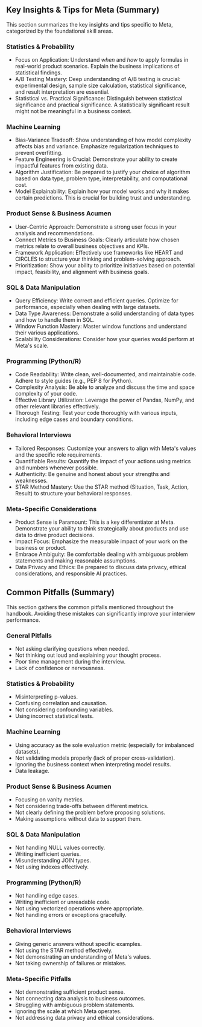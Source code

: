 ## Key Insights & Tips for Meta (Summary)

This section summarizes the key insights and tips specific to Meta, categorized by the foundational skill areas.

### Statistics & Probability

*   Focus on Application: Understand *when* and *how* to apply formulas in real-world product scenarios. Explain the business implications of statistical findings.
*   A/B Testing Mastery: Deep understanding of A/B testing is crucial: experimental design, sample size calculation, statistical significance, and result interpretation are essential.
*   Statistical vs. Practical Significance: Distinguish between statistical significance and practical significance. A statistically significant result might not be meaningful in a business context.

### Machine Learning

*   Bias-Variance Tradeoff: Show understanding of how model complexity affects bias and variance. Emphasize regularization techniques to prevent overfitting.
*   Feature Engineering is Crucial: Demonstrate your ability to create impactful features from existing data.
*   Algorithm Justification: Be prepared to justify your choice of algorithm based on data type, problem type, interpretability, and computational cost.
*   Model Explainability: Explain how your model works and why it makes certain predictions. This is crucial for building trust and understanding.
 
 
### Product Sense & Business Acumen

*   User-Centric Approach: Demonstrate a strong user focus in your analysis and recommendations.
*   Connect Metrics to Business Goals: Clearly articulate how chosen metrics relate to overall business objectives and KPIs.
*   Framework Application: Effectively use frameworks like HEART and CIRCLES to structure your thinking and problem-solving approach.
*   Prioritization: Show your ability to prioritize initiatives based on potential impact, feasibility, and alignment with business goals.

### SQL & Data Manipulation

*   Query Efficiency: Write correct and efficient queries. Optimize for performance, especially when dealing with large datasets.
*   Data Type Awareness: Demonstrate a solid understanding of data types and how to handle them in SQL.
*   Window Function Mastery: Master window functions and understand their various applications.
*   Scalability Considerations: Consider how your queries would perform at Meta's scale.

### Programming (Python/R)

*   Code Readability: Write clean, well-documented, and maintainable code. Adhere to style guides (e.g., PEP 8 for Python).
*   Complexity Analysis: Be able to analyze and discuss the time and space complexity of your code.
*   Effective Library Utilization: Leverage the power of Pandas, NumPy, and other relevant libraries effectively.
*   Thorough Testing: Test your code thoroughly with various inputs, including edge cases and boundary conditions.

### Behavioral Interviews

*   Tailored Responses: Customize your answers to align with Meta's values and the specific role requirements.
*   Quantifiable Results: Quantify the impact of your actions using metrics and numbers whenever possible.
*   Authenticity: Be genuine and honest about your strengths and weaknesses.
*   STAR Method Mastery: Use the STAR method (Situation, Task, Action, Result) to structure your behavioral responses.

### Meta-Specific Considerations

*   Product Sense is Paramount: This is a key differentiator at Meta. Demonstrate your ability to think strategically about products and use data to drive product decisions.
*   Impact Focus: Emphasize the measurable impact of your work on the business or product.
*   Embrace Ambiguity: Be comfortable dealing with ambiguous problem statements and making reasonable assumptions.
*   Data Privacy and Ethics: Be prepared to discuss data privacy, ethical considerations, and responsible AI practices.

## Common Pitfalls (Summary)

This section gathers the common pitfalls mentioned throughout the handbook. Avoiding these mistakes can significantly improve your interview performance.

### General Pitfalls

*   Not asking clarifying questions when needed.
*   Not thinking out loud and explaining your thought process.
*   Poor time management during the interview.
*   Lack of confidence or nervousness.

### Statistics & Probability

*   Misinterpreting p-values.
*   Confusing correlation and causation.
*   Not considering confounding variables.
*   Using incorrect statistical tests.

### Machine Learning

*   Using accuracy as the sole evaluation metric (especially for imbalanced datasets).
*   Not validating models properly (lack of proper cross-validation).
*   Ignoring the business context when interpreting model results.
*   Data leakage.

### Product Sense & Business Acumen

*   Focusing on vanity metrics.
*   Not considering trade-offs between different metrics.
*   Not clearly defining the problem before proposing solutions.
*   Making assumptions without data to support them.

### SQL & Data Manipulation

*   Not handling NULL values correctly.
*   Writing inefficient queries.
*   Misunderstanding JOIN types.
*   Not using indexes effectively.

### Programming (Python/R)

*   Not handling edge cases.
*   Writing inefficient or unreadable code.
*   Not using vectorized operations where appropriate.
*   Not handling errors or exceptions gracefully.

### Behavioral Interviews

*   Giving generic answers without specific examples.
*   Not using the STAR method effectively.
*   Not demonstrating an understanding of Meta's values.
*   Not taking ownership of failures or mistakes.

### Meta-Specific Pitfalls

*   Not demonstrating sufficient product sense.
*   Not connecting data analysis to business outcomes.
*   Struggling with ambiguous problem statements.
*   Ignoring the scale at which Meta operates.
*   Not addressing data privacy and ethical considerations.
